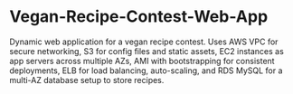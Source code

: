 # Vegan-Recipe-Contest-Web-App
Dynamic web application for a vegan recipe contest. Uses AWS VPC for secure networking, S3 for config files and static assets, EC2 instances as app servers across multiple AZs, AMI with bootstrapping for consistent deployments, ELB for load balancing, auto-scaling, and RDS MySQL for a multi-AZ database setup to store recipes.
